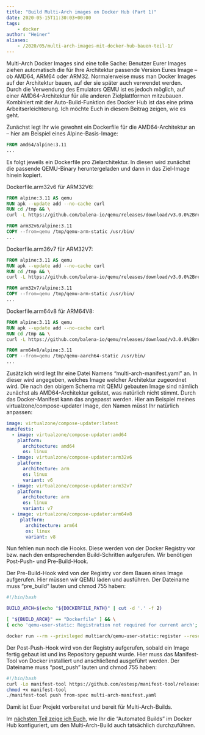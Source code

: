 ```yaml
---
title: "Build Multi-Arch images on Docker Hub (Part 1)"
date: 2020-05-15T11:30:03+00:00
tags:
    - docker
author: "Heiner"
aliases:
    - /2020/05/multi-arch-images-mit-docker-hub-bauen-teil-1/
---
```


Multi-Arch Docker Images sind eine tolle Sache: Benutzer Eurer Images ziehen automatisch die für Ihre Architektur passende Version Eures Image – ob AMD64, ARM64 oder ARM32. Normalerweise muss man Docker Images auf der Architektur bauen, auf der sie später auch verwendet werden. Durch die Verwendung des Emulators QEMU ist es jedoch möglich, auf einer AMD64-Architektur für alle anderen Zielplattformen mitzubauen. Kombiniert mit der Auto-Build-Funktion des Docker Hub ist das eine prima Arbeitserleichterung. Ich möchte Euch in diesem Beitrag zeigen, wie es geht.

Zunächst legt Ihr wie gewohnt ein Dockerfile für die AMD64-Architektur an – hier am Beispiel eines Alpine-Basis-Image:

```dockerfile
FROM amd64/alpine:3.11
...
```

Es folgt jeweils ein Dockerfile pro Zielarchitektur. In diesen wird zunächst die passende QEMU-Binary heruntergeladen und dann in das Ziel-Image hinein kopiert.

Dockerfile.arm32v6 für ARM32V6:

```dockerfile
FROM alpine:3.11 AS qemu
RUN apk --update add --no-cache curl
RUN cd /tmp && \
curl -L https://github.com/balena-io/qemu/releases/download/v3.0.0%2Bresin/qemu-3.0.0+resin-arm.tar.gz | tar zxvf - -C . && mv qemu-3.0.0+resin-arm/qemu-arm-static .

FROM arm32v6/alpine:3.11
COPY --from=qemu /tmp/qemu-arm-static /usr/bin/
...
```

Dockerfile.arm36v7 für ARM32V7:

```dockerfile
FROM alpine:3.11 AS qemu
RUN apk --update add --no-cache curl
RUN cd /tmp && \
curl -L https://github.com/balena-io/qemu/releases/download/v3.0.0%2Bresin/qemu-3.0.0+resin-arm.tar.gz | tar zxvf - -C . && mv qemu-3.0.0+resin-arm/qemu-arm-static .

FROM arm32v7/alpine:3.11
COPY --from=qemu /tmp/qemu-arm-static /usr/bin/
...
```

Dockerfile.arm64v8 für ARM64V8:

```dockerfile
FROM alpine:3.11 AS qemu
RUN apk --update add --no-cache curl
RUN cd /tmp && \
curl -L https://github.com/balena-io/qemu/releases/download/v3.0.0%2Bresin/qemu-3.0.0+resin-aarch64.tar.gz | tar zxvf - -C . && mv qemu-3.0.0+resin-aarch64/qemu-aarch64-static .

FROM arm64v8/alpine:3.11
COPY --from=qemu /tmp/qemu-aarch64-static /usr/bin/
...
```

Zusätzlich wird legt Ihr eine Datei Namens “multi-arch-manifest.yaml” an. In dieser wird angegeben, welches Image welcher Architektur zugeordnet wird. Die nach den obigem Schema mit QEMU gebauten Image sind nämlich zunächst als AMD64-Architektur gelistet, was natürlich nicht stimmt. Durch das Docker-Manifest kann das angepasst werden. Hier am Beispiel meines virtualzone/compose-updater Image, den Namen müsst Ihr natürlich anpassen:

```yaml
image: virtualzone/compose-updater:latest
manifests:
  - image: virtualzone/compose-updater:amd64
    platform:
      architecture: amd64
      os: linux
  - image: virtualzone/compose-updater:arm32v6
    platform:
      architecture: arm
      os: linux
      variant: v6
  - image: virtualzone/compose-updater:arm32v7
    platform:
      architecture: arm
      os: linux
      variant: v7
  - image: virtualzone/compose-updater:arm64v8
     platform:
       architecture: arm64
       os: linux
       variant: v8
```

Nun fehlen nun noch die Hooks. Diese werden von der Docker Registry vor bzw. nach den entsprechenden Build-Schritten aufgerufen. Wir benötigen Post-Push- und Pre-Build-Hook.

Der Pre-Build-Hook wird von der Registry vor dem Bauen eines Image aufgerufen. Hier müssen wir QEMU laden und ausführen. Der Dateiname muss “pre_build” lauten und chmod 755 haben:

```bash
#!/bin/bash

BUILD_ARCH=$(echo "${DOCKERFILE_PATH}" | cut -d '.' -f 2)

[ "${BUILD_ARCH}" == "Dockerfile" ] && \
{ echo 'qemu-user-static: Registration not required for current arch'; exit 0; }

docker run --rm --privileged multiarch/qemu-user-static:register --reset
```

Der Post-Push-Hook wird von der Registry aufgerufen, sobald ein Image fertig gebaut ist und ins Repository gepusht wurde. Hier muss das Manifest-Tool von Docker installiert und anschließend ausgeführt werden. Der Dateiname muss “post_push” lauten und chmod 755 haben:

```bash
#!/bin/bash
curl -Lo manifest-tool https://github.com/estesp/manifest-tool/releases/download/v1.0.0/manifest-tool-linux-amd64
chmod +x manifest-tool
./manifest-tool push from-spec multi-arch-manifest.yaml
```

Damit ist Euer Projekt vorbereitet und bereit für Multi-Arch-Builds.

Im [nächsten Teil zeige ich Euch](/posts/multi-arch-docker-images-2/), wie Ihr die “Automated Builds” im Docker Hub konfiguriert, um den Multi-Arch-Build auch tatsächlich durchzuführen.